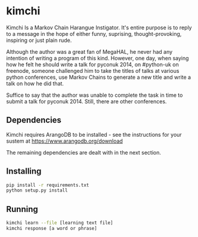 # kimchi

Kimchi Is a Markov Chain Harangue Instigator. It's entire purpose is to reply
to a message in the hope of either funny, suprising, thought-provoking,
inspiring or just plain rude.

Although the author was a great fan of MegaHAL, he never had any intention of
writing a program of this kind. However, one day, when saying how he felt he
should write a talk for pyconuk 2014, on #python-uk on freenode, someone
challenged him to take the titles of talks at various python conferences, use
Markov Chains to generate a new title and write a talk on how he did that.

Suffice to say that the author was unable to complete the task in time to
submit a talk for pyconuk 2014. Still, there are other conferences.

## Dependencies

Kimchi requires ArangoDB to be installed - see the instructions for your sustem
at https://www.arangodb.org/download

The remaining dependencies are dealt with in the next section.

## Installing

```sh
pip install -r requirements.txt
python setup.py install
```

## Running

```sh
kimchi learn --file [learning text file]
kimchi response [a word or phrase]
```
